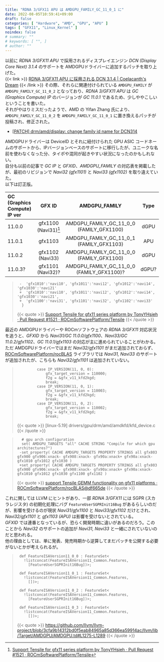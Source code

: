 ```yaml
---
title: "RDNA 3/GFX11 APU は AMDGPU_FAMILY_GC_11_0_1 に"
date: 2022-08-05T10:59:41+09:00
draft: false
categories: [ "Hardware", "AMD", "GPU", "APU" ]
tags: [ "GFX11", "Linux_Kernel" ]
noindex: false
# summary: ""
# keywords: [ "", ]
# author: ""
---
```


以前に *RDNA 3/GFX11 APU* で採用されるディスプレイエンジン *DCN (Display Core Next) 3.1.4* のサポートを AMDGPUドライバーに追加するパッチを取り上げた。  
{{< link >}} [RDNA 3/GFX11 APU に採用される DCN 3.1.4 | Coelacanth's Dream](/posts/2022/07/09/dcn3_1_4-apu/) {{< /link >}}
その際、それらに関連付けられている `AMDGPU_FAMILY` が `AMDGPU_FAMILY_GC_11_0_2` となっており、*RDNA 3/GFX11 APU* は *GC (Graphics Compute) IP* のバージョンが *GC 11.0.1* であるため、少しややこしいということを書いた。  
それがやはりミスだったようで、AMD の Yifan Zhang 氏により、`AMDGPU_FAMILY_GC_11_0_2` を `AMDGPU_FAMILY_GC_11_0_1` に置き換えるパッチが投稿され、修正された。  

 * [[PATCH] drm/amd/display: change family id name for DCN314](https://lists.freedesktop.org/archives/amd-gfx/2022-August/082370.html)

AMDGPUドライバーは DeviceID とそれに紐付けられた GPU ASIC コードネームのサポートから、IPバージョンベースのサポートに移行したが、ユニークな名前を使わなくなった分、タイポや混同が起きやすい状況になったのかもしれない。  
自分も以前の記事で *GC IP* と *GFXID*、*AMDGPU_FAMILY* の対応表を掲載したが、最初のリビジョンで *Navi32 (gfx1101)* と *Navi33 (gfx1102)* を取り違えていた。  
以下は訂正版。  

| GC (Graphics Compute) IP ver | GFX ID | AMDGPU_FAMILY | Type |
| :-------- | :-----: | :--: | :--: |
| 11.0.0    | gfx1100 (Navi31)[^tensile-gfx11] | AMDGPU_FAMILY_GC_11_0_0 (FAMILY_GFX1100) | dGPU |
| 11.0.1    | gfx1103 | AMDGPU_FAMILY_GC_11_0_1 (FAMILY_GFX1103) | APU  |
| 11.0.2    | gfx1102 (Navi33) | AMDGPU_FAMILY_GC_11_0_0 (FAMILY_GFX1100) | dGPU |
| 11.0.3?   | gfx1101 (Navi32)? | AMDGPU_FAMILY_GC_11_0_0 (FAMILY_GFX1100)? | dGPU? |

[^tensile-gfx11]: [Support Tensile for gfx11 series platform by TonyYHsieh · Pull Request #1521 · ROCmSoftwarePlatform/Tensile](https://github.com/ROCmSoftwarePlatform/Tensile/pull/1521/commits/3796d41aec358721fced1ed4337c27f69aeda3bb)

 > 		-  'gfx1010':'navi10', 'gfx1011':'navi12', 'gfx1012':'navi14', 'gfx1030':'navi21'
 > 		+  'gfx1010':'navi10', 'gfx1011':'navi12', 'gfx1012':'navi14', 'gfx1030':'navi21',
 > 		+  'gfx1100':'navi31', 'gfx1101':'navi32', 'gfx1102':'navi33'
 > 		 }
 >
 > {{< quote >}} [Support Tensile for gfx11 series platform by TonyYHsieh · Pull Request #1521 · ROCmSoftwarePlatform/Tensile](https://github.com/ROCmSoftwarePlatform/Tensile/pull/1521/commits/3796d41aec358721fced1ed4337c27f69aeda3bb) {{< /quote >}}

最近の AMDGPUドライバーや ROCmソフトウェアの *RDNA 3/GFX11* 対応状況を追うと、*GFXID* から *Navi31/GC 11.0.0/gfx1100*、*Navi33/GC 11.0.2/gfx1102*、*GC 11.0.1/gfx1103* の対応が主に進められていることがわかる。  
ただ AMDGPUドライバーではまだ *Navi32/gfx1101* がまだ追加されておらず、[ROCmSoftwarePlatform/rocBLAS](https://github.com/ROCmSoftwarePlatform/rocBLAS) ライブラリでは *Navi31, Navi33* のサポートが追加されたが、こちらも *Navi32/gfx1101* は追加されていない。  

 > 				case IP_VERSION(11, 0, 0):
 > 					gfx_target_version = 110000;
 > 					f2g = &gfx_v11_kfd2kgd;
 > 					break;
 > 				case IP_VERSION(11, 0, 1):
 > 					gfx_target_version = 110003;
 > 					f2g = &gfx_v11_kfd2kgd;
 > 					break;
 > 				case IP_VERSION(11, 0, 2):
 > 					gfx_target_version = 110002;
 > 					f2g = &gfx_v11_kfd2kgd;
 > 					break;
 > 		
 >
 > {{< quote >}} [linux-5.19] drivers/gpu/drm/amd/amdkfd/kfd_device.c {{< /quote >}}

 > 		 # gpu arch configuration
 > 		 set( AMDGPU_TARGETS "all" CACHE STRING "Compile for which gpu architectures?")
 > 		-set_property( CACHE AMDGPU_TARGETS PROPERTY STRINGS all gfx803 gfx900 gfx906:xnack- gfx908:xnack- gfx90a:xnack+ gfx90a:xnack- gfx1010 gfx1012 gfx1030 )
 > 		+set_property( CACHE AMDGPU_TARGETS PROPERTY STRINGS all gfx803 gfx900 gfx906:xnack- gfx908:xnack- gfx90a:xnack+ gfx90a:xnack- gfx1010 gfx1012 gfx1030 gfx1100 gfx1102 )
 > 		
 >
 > {{< quote >}} [support Tensile GEMM functionality on gfx11 platforms · ROCmSoftwarePlatform/rocBLAS@df665de](https://github.com/ROCmSoftwarePlatform/rocBLAS/commit/df665dec2f05011531def741eca4eb0f07a6aa22) {{< /quote >}}

これに関しては LLVM にヒントがあり、一部 *RDNA 3/GFX11* には SGPR (スカラレジスタ) の初期化処理にバグ `FeatureUserSGPRInit16Bug` があるらしいのだが、影響を受けるのが現状 *Navi31/gfx1100* と *Navi33/gfx1102* だけとされ、*Navi32/gfx1101* と *gfx1103 (APU)* は影響を受けないとされている。  
*GFXID* では連番となっているが、恐らく開発時期に違いがあるのだろう。このことから *Navi32* のサポートの追加が *Navi31, Navi33* と一緒にされていないのだと思われる。  
他の理由としては、単に発表、発売時期から逆算してまだパッチを公開する必要がないとかが考えられるが。  

 > 		def FeatureISAVersion11_0_0 : FeatureSet<
 > 		  !listconcat(FeatureISAVersion11_Common.Features,
 > 		    [FeatureUserSGPRInit16Bug])>;
 > 		
 > 		def FeatureISAVersion11_0_1 : FeatureSet<
 > 		  !listconcat(FeatureISAVersion11_Common.Features,
 > 		    [])>;
 > 		
 > 		def FeatureISAVersion11_0_2 : FeatureSet<
 > 		  !listconcat(FeatureISAVersion11_Common.Features,
 > 		    [FeatureUserSGPRInit16Bug])>;
 > 		
 > 		def FeatureISAVersion11_0_3 : FeatureSet<
 > 		  !listconcat(FeatureISAVersion11_Common.Features,
 > 		    [])>;
 >
 > {{< quote >}} <https://github.com/llvm/llvm-project/blob/3cfa9b14312bd0f5eab84965a85d366ea59914ac/llvm/lib/Target/AMDGPU/AMDGPU.td#L1275-L1289> {{< /quote >}}

